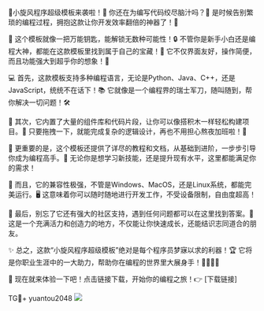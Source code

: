 🎉小旋风程序超级模板来袭啦！🚀 你还在为编写代码绞尽脑汁吗？🤔 是时候告别繁琐的编程过程，拥抱这款让你开发效率翻倍的神器了！🎯

🌈 这个模板就像一把万能钥匙，能解锁无数种可能性！🔒 不管你是新手小白还是编程大神，都能在这款模板里找到属于自己的宝藏！💎 它不仅界面友好，操作简便，而且功能强大到超乎你的想象！🚀

💻 首先，这款模板支持多种编程语言，无论是Python、Java、C++，还是JavaScript，统统不在话下！📚 它就像是一个编程界的瑞士军刀，随叫随到，帮你解决一切问题！🛠️

🌟 其次，它内置了大量的组件库和代码片段，让你可以像搭积木一样轻松构建项目。👶 只要拖拽一下，就能完成复杂的逻辑设计，再也不用担心熬夜加班啦！🌙

🌟 更重要的是，这个模板还提供了详尽的教程和文档，从基础到进阶，一步步引导你成为编程高手。📖 无论你是想学习新技能，还是提升现有水平，这里都能满足你的需求！

🌟 而且，它的兼容性极强，不管是Windows、MacOS，还是Linux系统，都能完美运行。🖥️ 这意味着你可以随时随地进行开发工作，不受设备限制，自由度超高！

🌟 最后，别忘了它还有强大的社区支持，遇到任何问题都可以在这里找到答案。💬 这是一个充满活力和创造力的地方，不仅能让你快速成长，还能结识志同道合的朋友。

✨ 总之，这款“小旋风程序超级模板”绝对是每个程序员梦寐以求的利器！🏆 它将是你职业生涯中的一大助力，帮助你在编程的世界里大展身手！👨‍💻👩‍💻

🎁 现在就来体验一下吧！点击链接下载，开始你的编程之旅！👉 [下载链接] 

TG💪+ yuantou2048  ![](https://github.com/user-attachments/assets/42a5a4a5-fea9-4a1d-8aa0-73e57e430cca)